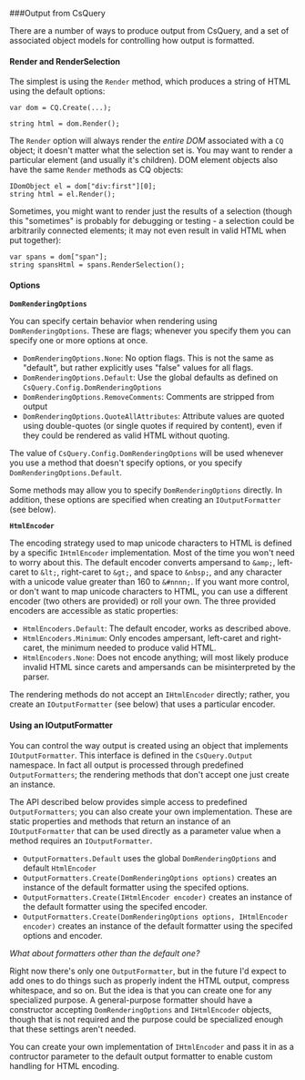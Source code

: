 ###Output from CsQuery

There are a number of ways to produce output from CsQuery, and a set of associated object models for controlling how output is formatted.

#### Render and RenderSelection

The simplest is using the `Render` method, which produces a string of HTML using the default options:

    var dom = CQ.Create(...);

    string html = dom.Render();

The `Render` option will always render the *entire DOM* associated with a `CQ` object; it doesn't matter what the selection set is. You may want to render a particular element (and usually it's children). DOM element objects also have the same `Render` methods as CQ objects:

    IDomObject el = dom["div:first"][0];
    string html = el.Render();

Sometimes, you might want to render just the results of a selection (though this "sometimes" is probably for debugging or testing - a selection could be arbitrarily connected elements; it may not even result in valid HTML when put together):
 
    var spans = dom["span"];
    string spansHtml = spans.RenderSelection();

#### Options

**`DomRenderingOptions`**

You can specify certain behavior when rendering using `DomRenderingOptions`. These are flags; whenever you specify them you can specify one or more options at once. 

 * `DomRenderingOptions.None`: No option flags. This is not the same as "default", but rather explicitly uses "false" values for all flags.
 * `DomRenderingOptions.Default`: Use the global defaults as defined on `CsQuery.Config.DomRenderingOptions`
 * `DomRenderingOptions.RemoveComments`: Comments are stripped from output
 * `DomRenderingOptions.QuoteAllAttributes`: Attribute values are quoted using double-quotes (or single quotes if required by content), even if they could be rendered as valid HTML without quoting. 

The value of `CsQuery.Config.DomRenderingOptions` will be used whenever you use a method that doesn't specify options, or you specify `DomRenderingOptions.Default`. 

Some methods may allow you to specify `DomRenderingOptions` directly. In addition, these options are specified when creating an `IOutputFormatter` (see below).

**`HtmlEncoder`**

The encoding strategy used to map unicode characters to HTML is defined by a specific `IHtmlEncoder` implementation. Most of the time you won't need to worry about this. The default encoder converts ampersand to `&amp;`, left-caret to `&lt;`, right-caret to `&gt;`, and space to `&nbsp;`, and any character with a unicode value greater than 160 to `&#nnnn;`. If you want more control, or don't want to map unicode characters to HTML, you can use a different encoder (two others are provided) or roll your own. The three provided encoders are accessible as static properties:

 * `HtmlEncoders.Default`: The default encoder, works as described above.
 * `HtmlEncoders.Minimum`: Only encodes ampersant, left-caret and right-caret, the minimum needed to produce valid HTML.
 * `HtmlEncoders.None`: Does not encode anything; will most likely produce invalid HTML since carets and ampersands can be misinterpreted by the parser.

The rendering methods do not accept an `IHtmlEncoder` directly; rather, you create an `IOutputFormatter` (see below) that uses a particular encoder.

#### Using an IOutputFormatter

You can control the way output is created using an object that implements `IOutputFormatter`. This interface is defined in the `CsQuery.Output` namespace. In fact all output is processed through predefined `OutputFormatters`; the rendering methods that don't accept one just create an instance.

The API described below provides simple access to predefined `OutputFormatters`; you can also create your own implementation. These are static properties and methods that return an instance of an `IOutputFormatter` that can be used directly as a parameter value when a method requires an `IOutputFormatter`. 

 * `OutputFormatters.Default` uses the global `DomRenderingOptions` and default `HtmlEncoder`
 * `OutputFormatters.Create(DomRenderingOptions options)` creates an instance of the default formatter using the specifed options.
* `OutputFormatters.Create(IHtmlEncoder encoder)` creates an instance of the default formatter using the specifed encoder.
* `OutputFormatters.Create(DomRenderingOptions options, IHtmlEncoder encoder)` creates an instance of the default formatter using the specifed options and encoder.

*What about formatters other than the default one?*

Right now there's only one `OutputFormatter`, but in the future I'd expect to add ones to do things such as properly indent the HTML output, compress whitespace, and so on. But the idea is that you can create one for any specialized purpose. A general-purpose formatter should have a constructor accepting `DomRenderingOptions` and `IHtmlEncoder` objects, though that is not required and the purpose could be specialized enough that these settings aren't needed.

You can create your own implementation of `IHtmlEncoder` and pass it in as a contructor parameter to the default output formatter to enable custom handling for HTML encoding.